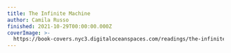 ```yaml
---
title: The Infinite Machine
author: Camila Russo
finished: 2021-10-29T00:00:00.000Z
coverImage: >-
  https://book-covers.nyc3.digitaloceanspaces.com/readings/the-infinite-machine-01.jpg
---
```

